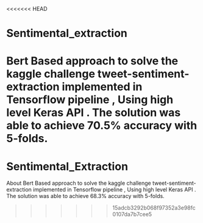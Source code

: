 <<<<<<< HEAD
# Sentimental_extraction
Bert Based approach to solve the kaggle challenge tweet-sentiment-extraction implemented in Tensorflow pipeline , Using high level Keras API . The solution was able to achieve 70.5% accuracy with 5-folds.
=======
# Sentimental_Extraction
About Bert Based approach to solve the kaggle challenge tweet-sentiment-extraction implemented in Tensorflow pipeline , Using high level Keras API . The solution was able to achieve 68.3% accuracy with 5-folds.
>>>>>>> 15adcb3292b068f97352a3e98fc0107da7b7cee5
